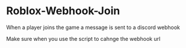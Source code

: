 # Roblox-Webhook-Join
When a player joins the game a message is sent to a discord webhook

<p>Make sure when you use the script to cahnge the webhook url</p>
